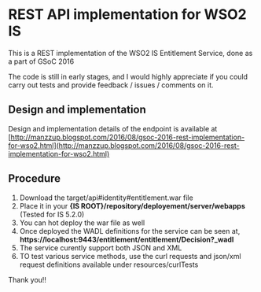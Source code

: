 REST API implementation for WSO2 IS 
===================================

This is a REST implementation of the WSO2 IS Entitlement Service, done as a part of GSoC 2016

The code is still in early stages, and I would highly appreciate if you could carry out tests and provide feedback / issues / comments on it.

Design and implementation
-------------------------

Design and implementation details of the endpoint is available at [http://manzzup.blogspot.com/2016/08/gsoc-2016-rest-implementation-for-wso2.html](http://manzzup.blogspot.com/2016/08/gsoc-2016-rest-implementation-for-wso2.html)


Procedure
--------

1. Download the target/api#identity#entitlement.war file
2. Place it in your **{IS ROOT}/repository/deployement/server/webapps** (Tested for IS 5.2.0)
3. You can hot deploy the war file as well
4. Once deployed the WADL definitions for the service can be seen at, **https://localhost:9443/entitlement/entitlement/Decision?_wadl**
5. The service curently support both JSON and XML
6. TO test various service methods, use the curl requests and json/xml request definitions available under resources/curlTests

Thank you!!
